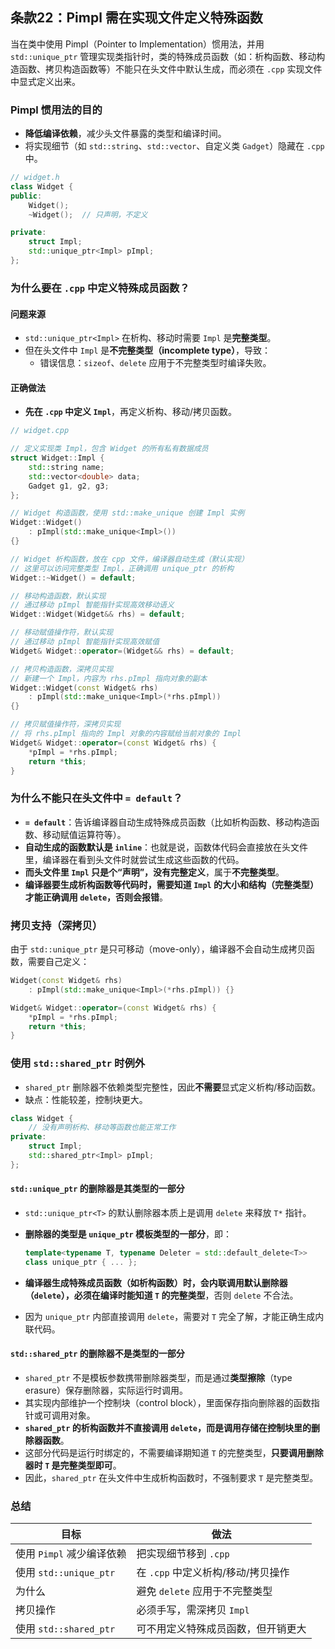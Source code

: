 ## 条款22：Pimpl 需在实现文件定义特殊函数

当在类中使用 Pimpl（Pointer to Implementation）惯用法，并用 `std::unique_ptr` 管理实现类指针时，类的特殊成员函数（如：析构函数、移动构造函数、拷贝构造函数等）不能只在头文件中默认生成，而必须在 `.cpp` 实现文件中显式定义出来。

### Pimpl 惯用法的目的

- **降低编译依赖**，减少头文件暴露的类型和编译时间。
- 将实现细节（如 `std::string`、`std::vector`、自定义类 `Gadget`）隐藏在 `.cpp` 中。

```cpp
// widget.h
class Widget {
public:
    Widget();
    ~Widget();  // 只声明，不定义

private:
    struct Impl;
    std::unique_ptr<Impl> pImpl;
};
```

### 为什么要在 `.cpp` 中定义特殊成员函数？

#### 问题来源

- `std::unique_ptr<Impl>` 在析构、移动时需要 `Impl` 是**完整类型**。
- 但在头文件中 `Impl` 是**不完整类型（incomplete type）**，导致：
  - 错误信息：`sizeof`、`delete` 应用于不完整类型时编译失败。

#### 正确做法

- **先在 `.cpp` 中定义 `Impl`**，再定义析构、移动/拷贝函数。

```cpp
// widget.cpp

// 定义实现类 Impl，包含 Widget 的所有私有数据成员
struct Widget::Impl {
    std::string name;
    std::vector<double> data;
    Gadget g1, g2, g3;
};

// Widget 构造函数，使用 std::make_unique 创建 Impl 实例
Widget::Widget() 
    : pImpl(std::make_unique<Impl>()) 
{}

// Widget 析构函数，放在 cpp 文件，编译器自动生成（默认实现）
// 这里可以访问完整类型 Impl，正确调用 unique_ptr 的析构
Widget::~Widget() = default;

// 移动构造函数，默认实现
// 通过移动 pImpl 智能指针实现高效移动语义
Widget::Widget(Widget&& rhs) = default;

// 移动赋值操作符，默认实现
// 通过移动 pImpl 智能指针实现高效赋值
Widget& Widget::operator=(Widget&& rhs) = default;

// 拷贝构造函数，深拷贝实现
// 新建一个 Impl，内容为 rhs.pImpl 指向对象的副本
Widget::Widget(const Widget& rhs)
    : pImpl(std::make_unique<Impl>(*rhs.pImpl)) 
{}

// 拷贝赋值操作符，深拷贝实现
// 将 rhs.pImpl 指向的 Impl 对象的内容赋给当前对象的 Impl
Widget& Widget::operator=(const Widget& rhs) {
    *pImpl = *rhs.pImpl;
    return *this;
}
```

### 为什么不能只在头文件中 `= default`？

- **`= default`**：告诉编译器自动生成特殊成员函数（比如析构函数、移动构造函数、移动赋值运算符等）。
- **自动生成的函数默认是 `inline`**：也就是说，函数体代码会直接放在头文件里，编译器在看到头文件时就尝试生成这些函数的代码。
- **而头文件里 `Impl` 只是个“声明”，没有完整定义**，属于**不完整类型**。
- **编译器要生成析构函数等代码时，需要知道 `Impl` 的大小和结构（完整类型）才能正确调用 `delete`，否则会报错**。

### 拷贝支持（深拷贝）

由于 `std::unique_ptr` 是只可移动（move-only），编译器不会自动生成拷贝函数，需要自己定义：

```cpp
Widget(const Widget& rhs)
    : pImpl(std::make_unique<Impl>(*rhs.pImpl)) {}

Widget& Widget::operator=(const Widget& rhs) {
    *pImpl = *rhs.pImpl;
    return *this;
}
```

### 使用 `std::shared_ptr` 时例外

- `shared_ptr` 删除器不依赖类型完整性，因此**不需要**显式定义析构/移动函数。
- 缺点：性能较差，控制块更大。

```cpp
class Widget {
    // 没有声明析构、移动等函数也能正常工作
private:
    struct Impl;
    std::shared_ptr<Impl> pImpl;
};
```

#### `std::unique_ptr` 的删除器是其类型的一部分

- `std::unique_ptr<T>` 的默认删除器本质上是调用 `delete` 来释放 `T*` 指针。

- **删除器的类型是 `unique_ptr` 模板类型的一部分**，即：

  ```cpp
  template<typename T, typename Deleter = std::default_delete<T>>
  class unique_ptr { ... };
  ```

- **编译器生成特殊成员函数（如析构函数）时，会内联调用默认删除器（`delete`），必须在编译时能知道 `T` 的完整类型**，否则 `delete` 不合法。

- 因为 `unique_ptr` 内部直接调用 `delete`，需要对 `T` 完全了解，才能正确生成内联代码。

#### `std::shared_ptr` 的删除器不是类型的一部分

- `shared_ptr` 不是模板参数携带删除器类型，而是通过**类型擦除**（type erasure）保存删除器，实际运行时调用。
- 其实现内部维护一个控制块（control block），里面保存指向删除器的函数指针或可调用对象。
- **`shared_ptr` 的析构函数并不直接调用 `delete`，而是调用存储在控制块里的删除器函数**。
- 这部分代码是运行时绑定的，不需要编译期知道 `T` 的完整类型，**只要调用删除器时 `T` 是完整类型即可**。
- 因此，`shared_ptr` 在头文件中生成析构函数时，不强制要求 `T` 是完整类型。

### 总结

| 目标                      | 做法                               |
| ------------------------- | ---------------------------------- |
| 使用 `Pimpl` 减少编译依赖 | 把实现细节移到 `.cpp`              |
| 使用 `std::unique_ptr`    | 在 `.cpp` 中定义析构/移动/拷贝操作 |
| 为什么                    | 避免 `delete` 应用于不完整类型     |
| 拷贝操作                  | 必须手写，需深拷贝 `Impl`          |
| 使用 `std::shared_ptr`    | 可不用定义特殊成员函数，但开销更大 |